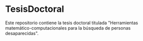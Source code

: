 # TesisDoctoral
Este repositorio contiene la tesis doctoral titulada "Herramientas matemático-computacionales para la búsqueda de personas desaparecidas".
